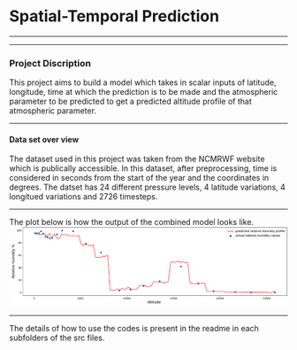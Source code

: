 # Spatial-Temporal Prediction
****
***
### Project Discription
This project aims to build a model which takes in scalar inputs of latitude, longitude, time at which the prediction is to be made and the atmospheric parameter to be predicted to get a predicted altitude profile of that atmospheric parameter.
****
#### Data set over view
The dataset used in this project was taken from the NCMRWF website which is publically accessible.
In this dataset, after preprocessing, time is considered in seconds from the start of the year and the coordinates in degrees. The datset has 24 different pressure levels, 4 latitude variations, 4 longitued variations and 2726 timesteps.

****
The plot below is how the output of the combined model looks like.
![img_5.png](img_5.png)

****
The details of how to use the codes is present in the readme in each subfolders of the src files.